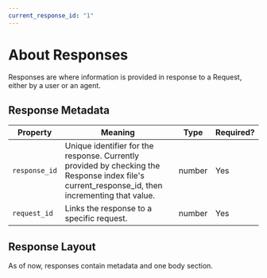 ```yaml
---
current_response_id: "1"
---
```



# About Responses
Responses are where information is provided in response to a Request, either by a user or an agent.

## Response Metadata

| **Property**  | **Meaning**                                                                                                                                     | **Type** | **Required?** |
| ------------- | ----------------------------------------------------------------------------------------------------------------------------------------------- | -------- | ------------- |
| `response_id` | Unique identifier for the response. Currently provided by checking the Response index file's current_response_id, then incrementing that value. | number   | Yes           |
| `request_id`  | Links the response to a specific request.                                                                                                       | number   | Yes           |

## Response Layout
As of now, responses contain metadata and one body section. 

